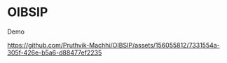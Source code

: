 # OIBSIP

Demo

https://github.com/Pruthvik-Machhi/OIBSIP/assets/156055812/7331554a-305f-426e-b5a6-d88477ef2235

